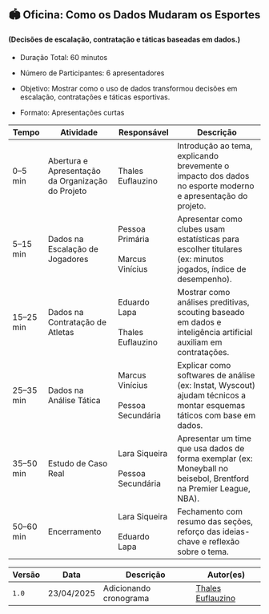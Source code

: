 ## 🏟️ Oficina: Como os Dados Mudaram os Esportes 
#### (Decisões de escalação, contratação e táticas baseadas em dados.)

- Duração Total: 60 minutos

- Número de Participantes: 6 apresentadores

- Objetivo: Mostrar como o uso de dados transformou decisões em escalação, contratações e táticas esportivas.

- Formato: Apresentações curtas

Tempo | Atividade | Responsável | Descrição |
----- | --------- | ----------- | --------- |
0–5 min | Abertura e Apresentação da Organização do Projeto | Thales Euflauzino  | Introdução ao tema, explicando brevemente o impacto dos dados no esporte moderno e apresentação do projeto. |
5–15 min | Dados na Escalação de Jogadores | Pessoa Primária<br><br>Marcus Vinícius  | Apresentar como clubes usam estatísticas para escolher titulares (ex: minutos jogados, índice de desempenho).|
15–25 min | Dados na Contratação de Atletas | Eduardo Lapa<br><br> Thales Euflauzino  | Mostrar como análises preditivas, scouting baseado em dados e inteligência artificial auxiliam em contratações.|
25–35 min | Dados na Análise Tática | Marcus Vinícius <br><br> Pessoa Secundária   | Explicar como softwares de análise (ex: Instat, Wyscout) ajudam técnicos a montar esquemas táticos com base em dados.|
35–50 min | Estudo de Caso Real | Lara Siqueira<br><br>Pessoa Secundária | Apresentar um time que usa dados de forma exemplar (ex: Moneyball no beisebol, Brentford na Premier League, NBA).|
50–60 min | Encerramento  | Lara Siqueira<br><br>Eduardo Lapa  | Fechamento com resumo das seções, reforço das ideias-chave e reflexão sobre o tema.|

| Versão | Data | Descrição | Autor(es) |
| ------ | ---- | --------- | --------- |
|`1.0`|23/04/2025| Adicionando cronograma | [Thales Euflauzino](https://github.com/thaleseuflauzino) |
